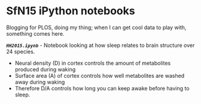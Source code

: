 # SfN15 iPython notebooks

Blogging for PLOS, doing my thing; when I can get cool data to play with, something comes here.

***`HH2015.ipynb`*** - Notebook looking at how sleep relates to brain structure over 24 species.
* Neural density (D) in cortex controls the amount of metabolites produced during waking
* Surface area (A) of cortex controls how well metabolites are washed away during waking
* Therefore D/A controls how long you can keep awake before having to sleep.
